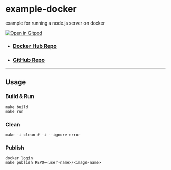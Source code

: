 # example-docker

example for running a node.js server on docker

[![Open in Gitpod](https://gitpod.io/button/open-in-gitpod.svg)](https://gitpod.io/#https://github.com/lorekkusu/example-docker)

- ### [Docker Hub Repo](https://hub.docker.com/r/lorekkusu/example-docker-nodejs-server)
- ### [GitHub Repo](https://github.com/lorekkusu/example-docker-nodejs-server)

---

## Usage

### Build & Run

```shell
make build
make run
```

### Clean

```shell
make -i clean # -i --ignore-error
```

### Publish

```shell
docker login
make publish REPO=<user-name>/<image-name>
```
